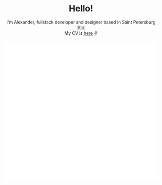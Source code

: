 <h1 align="center">Hello!</h1>

<p align="center">
  I'm Alexander, fullstack developer and designer based in Saint Petersburg 🇷🇺
  <br>
  My CV is <a href="https://github.com/sashafromlibertalia/CV">here</a> ✌️
</p>

![Metrics](/github-metrics.svg)
